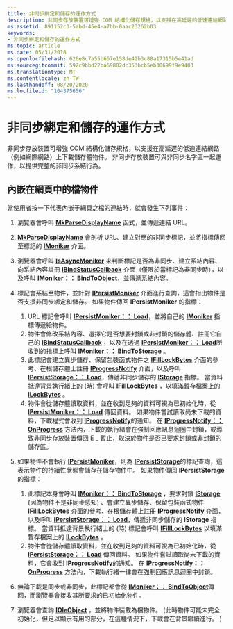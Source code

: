 ```yaml
---
title: 非同步綁定和儲存的運作方式
description: 非同步存放裝置可增強 COM 結構化儲存規格，以支援在高延遲的低速連結網路（例如網際網路）上下載儲存體物件。
ms.assetid: 891152c3-5abd-45e4-a7bb-0aac23262b03
keywords:
- 非同步綁定和儲存的運作方式
ms.topic: article
ms.date: 05/31/2018
ms.openlocfilehash: 626e8c7a55b667e158de42b3c88a17315b5e41ad
ms.sourcegitcommit: 592c9bbd22ba69802dc353bcb5eb30699f9e9403
ms.translationtype: MT
ms.contentlocale: zh-TW
ms.lasthandoff: 08/20/2020
ms.locfileid: "104375656"
---
```

# <a name="how-asynchronous-binding-and-storage-work"></a>非同步綁定和儲存的運作方式

非同步存放裝置可增強 COM 結構化儲存規格，以支援在高延遲的低速連結網路（例如網際網路）上下載儲存體物件。 非同步存放裝置可與非同步名字區一起運作，以提供完整的非同步系結行為。

## <a name="document-object-embedded-in-a-web-page"></a>內嵌在網頁中的檔物件

當使用者按一下代表內嵌于網頁之檔的連結時，就會發生下列事件：

1.  瀏覽器會呼叫 [**MkParseDisplayName**](/windows/win32/api/objbase/nf-objbase-mkparsedisplayname) 函式，並傳遞連結 URL。
2.  [**MkParseDisplayName**](/windows/win32/api/objbase/nf-objbase-mkparsedisplayname) 會剖析 URL、建立對應的非同步標記，並將指標傳回至標記的 [**IMoniker**](/windows/win32/api/objidl/nn-objidl-imoniker) 介面。
3.  瀏覽器會呼叫 [**IsAsyncMoniker**](/previous-versions/windows/internet-explorer/ie-developer/platform-apis/ms775110(v=vs.85)) 來判斷標記是否為非同步、建立系結內容、向系結內容註冊 [**IBindStatusCallback**](/previous-versions/windows/internet-explorer/ie-developer/platform-apis/ms775060(v=vs.85)) 介面（僅限於當標記為非同步時），以及呼叫 [**IMoniker：： BindToObject**](/windows/win32/api/objidl/nf-objidl-imoniker-bindtoobject)，並傳遞系結內容。
4.  標記會系結至物件，並針對 [**IPersistMoniker**](/previous-versions/windows/internet-explorer/ie-developer/platform-apis/ms775042(v=vs.85)) 介面進行查詢，這會指出物件是否支援非同步綁定和儲存。 如果物件傳回 **IPersistMoniker** 的指標：

    1.  URL 標記會呼叫 [**IPersistMoniker：： Load**](/previous-versions/windows/internet-explorer/ie-developer/platform-apis/ms775044(v=vs.85))，並將自己的 [**IMoniker**](/windows/win32/api/objidl/nn-objidl-imoniker) 指標傳遞給物件。
    2.  物件會修改系結內容、選擇它是否想要封鎖或非封鎖的儲存體、註冊它自己的 [**IBindStatusCallback**](/previous-versions/windows/internet-explorer/ie-developer/platform-apis/ms775060(v=vs.85)) ，以及在透過 [**IPersistMoniker：： Load**](/previous-versions/windows/internet-explorer/ie-developer/platform-apis/ms775044(v=vs.85))所收到的指標上呼叫 [**IMoniker：： BindToStorage**](/windows/win32/api/objidl/nf-objidl-imoniker-bindtostorage) 。
    3.  此標記會建立異步儲存、保留包裝函式物件之 [**IFillLockBytes**](/windows/desktop/api/Objidl/nn-objidl-ifilllockbytes) 介面的參考、在根儲存體上註冊 [**IProgressNotify**](/windows/win32/api/objidl/nn-objidl-iprogressnotify) 介面，以及呼叫 [**IPersistStorage：： Load**](/windows/win32/api/objidl/nf-objidl-ipersiststorage-load)，傳遞非同步儲存的 [**IStorage**](/windows/desktop/api/Objidl/nn-objidl-istorage) 指標。 當資料抵達背景執行緒上的 (時) 會呼叫 **IFillLockBytes** ，以填滿暫存檔案上的 [**ILockBytes**](/windows/desktop/api/Objidl/nn-objidl-ilockbytes) 。
    4.  物件會從儲存體讀取資料，並在收到足夠的資料可視為已初始化時，從 [**IPersistMoniker：： Load**](/previous-versions/windows/internet-explorer/ie-developer/platform-apis/ms775044(v=vs.85)) 傳回資料。 如果物件嘗試讀取尚未下載的資料，下載程式會收到 [**IProgressNotify**](/windows/win32/api/objidl/nn-objidl-iprogressnotify)的通知。 在 [**IProgressNotify：： OnProgress**](/windows/win32/api/objidl/nf-objidl-iprogressnotify-onprogress) 方法內，下載的執行緒會在強制回應訊息迴圈中封鎖，或導致非同步存放裝置傳回 E \_ 暫止，取決於物件是否已要求封鎖或非封鎖的儲存區。

5.  如果物件不會執行 [**IPersistMoniker**](/previous-versions/windows/internet-explorer/ie-developer/platform-apis/ms775042(v=vs.85))，則為 [**IPersistStorage**](/windows/win32/api/objidl/nn-objidl-ipersiststorage)的標記查詢，這表示物件的持續性狀態會儲存在儲存物件中。 如果物件傳回 **IPersistStorage** 的指標：

    1.  此標記本身會呼叫 [**IMoniker：： BindToStorage**](/windows/win32/api/objidl/nf-objidl-imoniker-bindtostorage) ，要求封鎖 [**IStorage**](/windows/desktop/api/Objidl/nn-objidl-istorage) (因為物件不是非同步感知) 、會建立異步儲存、保留包裝函式物件 [**IFillLockBytes**](/windows/desktop/api/Objidl/nn-objidl-ifilllockbytes) 介面的參考、在根儲存體上註冊 [**IProgressNotify**](/windows/win32/api/objidl/nn-objidl-iprogressnotify) 介面，以及呼叫 [**IPersistStorage：： Load**](/windows/win32/api/objidl/nf-objidl-ipersiststorage-load)，傳遞非同步儲存的 **IStorage** 指標。 當資料抵達背景執行緒上的 (時) 標記會呼叫 [**IFillLockBytes**](/windows/desktop/api/Objidl/nn-objidl-ifilllockbytes) 以填滿暫存檔案上的 [**ILockBytes**](/windows/desktop/api/Objidl/nn-objidl-ilockbytes) 。
    2.  物件會從儲存體讀取資料，並在收到足夠的資料可視為已初始化時，從 [**IPersistStorage：： Load**](/windows/win32/api/objidl/nf-objidl-ipersiststorage-load) 傳回資料。 如果物件嘗試讀取尚未下載的資料，它會收到 [**IProgressNotify**](/windows/win32/api/objidl/nn-objidl-iprogressnotify)的通知。 在 [**IProgressNotify：： OnProgress**](/windows/win32/api/objidl/nf-objidl-iprogressnotify-onprogress) 方法內，下載執行緒一律會在強制回應訊息迴圈中封鎖。

6.  無論下載是同步或非同步，此標記都會從 [**IMoniker：： BindToObject**](/windows/win32/api/objidl/nf-objidl-imoniker-bindtoobject)傳回，而瀏覽器會接收其所要求的已初始化物件。
7.  瀏覽器會查詢 [**IOleObject**](/windows/win32/api/oleidl/nn-oleidl-ioleobject) ，並將物件裝載為檔物件。  (此時物件可能未完全初始化，但足以顯示有用的部分，在這種情況下，下載會在背景繼續進行。 ) 

 

 